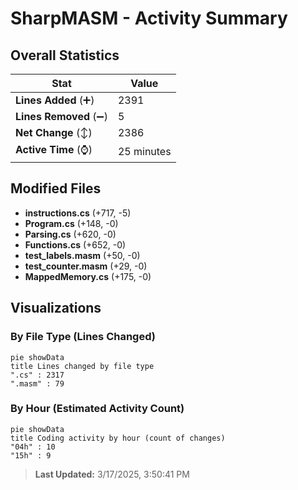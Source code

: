 # SharpMASM - Activity Summary 

## Overall Statistics

| Stat                   | Value                                                             |
| ---------------------- | ----------------------------------------------------------------- |
| **Lines Added** (➕)   | 2391                                          |
| **Lines Removed** (➖) | 5                                        |
| **Net Change** (↕)    | 2386                |
| **Active Time** (⌚)   | 25 minutes |


## Modified Files
- **instructions.cs** (+717, -5)
- **Program.cs** (+148, -0)
- **Parsing.cs** (+620, -0)
- **Functions.cs** (+652, -0)
- **test_labels.masm** (+50, -0)
- **test_counter.masm** (+29, -0)
- **MappedMemory.cs** (+175, -0)

## Visualizations

### By File Type (Lines Changed)

```mermaid
pie showData
title Lines changed by file type
".cs" : 2317
".masm" : 79
```

### By Hour (Estimated Activity Count)

```mermaid
pie showData
title Coding activity by hour (count of changes)
"04h" : 10
"15h" : 9
```


> **Last Updated:** 3/17/2025, 3:50:41 PM
